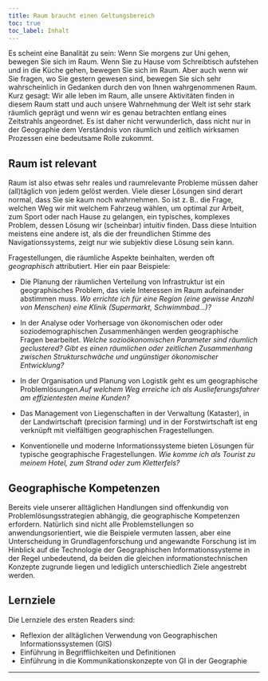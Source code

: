 ```yaml
---
title: Raum braucht einen Geltungsbereich
toc: true
toc_label: Inhalt
---
```



Es scheint eine Banalität zu sein: Wenn Sie morgens zur Uni gehen, bewegen Sie sich im Raum. Wenn Sie zu Hause vom Schreibtisch aufstehen und in die Küche gehen, bewegen Sie sich im Raum. Aber auch wenn wir Sie fragen, wo Sie gestern gewesen sind, bewegen Sie sich sehr wahrscheinlich in Gedanken durch den von Ihnen wahrgenommenen Raum. <!--more--> Kurz gesagt: Wir alle leben im Raum, alle unsere Aktivitäten finden in diesem Raum statt und auch unsere Wahrnehmung der Welt ist sehr stark räumlich geprägt und wenn wir es genau betrachten entlang eines Zeitstrahls angeordnet. Es ist daher nicht verwunderlich, dass nicht nur in der Geographie dem Verständnis von räumlich und zeitlich wirksamen Prozessen eine bedeutsame Rolle zukommt.

## Raum ist relevant
Raum ist also etwas sehr reales und raumrelevante Probleme müssen daher (all)täglich von jedem gelöst werden. Viele dieser Lösungen sind derart normal, dass Sie sie kaum noch wahrnehmen. So ist z. B.. die Frage, welchen Weg wir mit welchem Fahrzeug wählen, um optimal zur Arbeit, zum Sport oder nach Hause zu gelangen, ein typisches, komplexes Problem, dessen Lösung wir (scheinbar) intuitiv finden. Dass diese Intuition meistens eine andere ist, als die der freundlichen Stimme des Navigationssystems, zeigt nur wie subjektiv diese Lösung sein kann.

Fragestellungen, die räumliche Aspekte beinhalten, werden oft *geographisch* attributiert. Hier ein paar Beispiele:


*  Die Planung der räumlichen Verteilung von Infrastruktur ist ein geographisches Problem, das viele Interessen im Raum aufeinander abstimmen muss. *Wo errichte ich für eine Region (eine gewisse Anzahl von Menschen) eine Klinik (Supermarkt, Schwimmbad…)?*

* In der Analyse oder Vorhersage von ökonomischen oder oder soziodemographischen Zusammenhängen werden geographische Fragen bearbeitet. *Welche sozioökonomischen Parameter sind räumlich geclustered? Gibt es einen räumlichen oder zeitlichen Zusammenhang zwischen Strukturschwäche und ungünstiger ökonomischer Entwicklung?*


*  In der Organisation und Planung von Logistik geht es um geographische Problemlösungen.*Auf welchem Weg erreiche ich als Auslieferungsfahrer am effizientesten meine Kunden?*


*  Das Management von Liegenschaften in der Verwaltung (Kataster), in der Landwirtschaft (precision farming) und in der Forstwirtschaft ist eng verknüpft mit vielfältigen geographischen Fragestellungen.

*  Konventionelle und moderne Informationssysteme bieten Lösungen für typische geographische Fragestellungen. *Wie komme ich als Tourist zu meinem Hotel, zum Strand oder zum Kletterfels?*

## Geographische Kompetenzen
Bereits viele unserer alltäglichen Handlungen sind offenkundig von Problemlösungsstrategien abhängig, die geographische Kompetenzen erfordern. Natürlich sind nicht alle Problemstellungen so anwendungsorientiert, wie die Beispiele vermuten lassen, aber eine Unterscheidung in Grundlagenforschung und angewandte Forschung ist im Hinblick auf die Technologie der Geographischen Informationssysteme in der Regel unbedeutend, da beiden die gleichen informationstechnischen Konzepte zugrunde liegen und lediglich unterschiedlich Ziele angestrebt werden.

## Lernziele

Die Lernziele des ersten Readers sind:

  * Reflexion der alltäglichen Verwendung von Geographischen Informationssystemen (GIS)
  * Einführung in Begrifflichkeiten und Definitionen
  * Einführung in die Kommunikationskonzepte von GI in der Geographie
 
---

